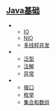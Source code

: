 ## [Java基础](https://github.com/yuyumyself/SHARE_CONTENT2/tree/master/java%E5%9F%BA%E7%A1%80%E7%BC%96%E7%A8%8B)

-
    - [IO](https://github.com/yuyumyself/SHARE_CONTENT2/tree/master/java%E5%9F%BA%E7%A1%80%E7%BC%96%E7%A8%8B/IO/IO)
    - [NIO](https://github.com/yuyumyself/SHARE_CONTENT2/tree/master/java%E5%9F%BA%E7%A1%80%E7%BC%96%E7%A8%8B/IO/NIO)
    - [多线程并发](https://github.com/yuyumyself/SHARE_CONTENT2/tree/master/java%E5%9F%BA%E7%A1%80%E7%BC%96%E7%A8%8B/%E5%A4%9A%E7%BA%BF%E7%A8%8B)
-
    - [泛型](https://github.com/yuyumyself/SHARE_CONTENT2/tree/master/java%E5%9F%BA%E7%A1%80%E7%BC%96%E7%A8%8B/%E6%B3%9B%E5%9E%8B)
    - [注解](https://github.com/yuyumyself/SHARE_CONTENT2/tree/master/java%E5%9F%BA%E7%A1%80%E7%BC%96%E7%A8%8B/%E6%B3%A8%E8%A7%A3)
    - [异常](https://github.com/yuyumyself/SHARE_CONTENT2/tree/master/java%E5%9F%BA%E7%A1%80%E7%BC%96%E7%A8%8B/%E5%BC%82%E5%B8%B8)
-
    - [接口](https://github.com/yuyumyself/SHARE_CONTENT2/tree/master/java%E5%9F%BA%E7%A1%80%E7%BC%96%E7%A8%8B/java%E6%8E%A5%E5%8F%A3)
    - [枚举](https://github.com/yuyumyself/SHARE_CONTENT2/tree/master/java%E5%9F%BA%E7%A1%80%E7%BC%96%E7%A8%8B/%E6%9E%9A%E4%B8%BE)
    - [集合和数组](https://github.com/yuyumyself/SHARE_CONTENT2/tree/master/java%E5%9F%BA%E7%A1%80%E7%BC%96%E7%A8%8B/%E9%9B%86%E5%90%88%E5%92%8C%E6%95%B0%E7%BB%84)
